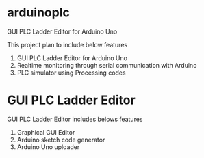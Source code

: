 # arduinoplc
GUI PLC Ladder Editor for Arduino Uno

This project plan to include below features

1. GUI PLC Ladder Editor for Arduino Uno
1. Realtime monitoring through serial communication with Arduino
1. PLC simulator using Processing codes

#  GUI PLC Ladder Editor
GUI PLC Ladder Editor includes belows features

1. Graphical GUI Editor
1. Arduino sketch code generator
1. Arduino Uno uploader
